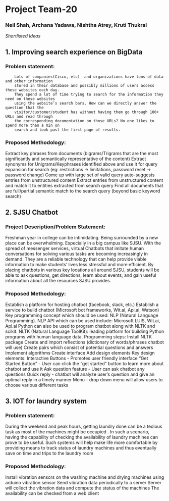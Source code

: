 # Project Team-20
### Neil Shah, Archana Yadawa, Nishtha Atrey, Kruti Thukral


_Shortlisted Ideas_


## 1. Improving search experience on BigData 

### Problem statement: 
```
    Lots of companies(Cisco, etc)  and organizations have tons of data and other information
    stored in their database and possibly millions of users access these websites each day.
    They spend a lot of time trying to search for the information they need on these websites
    using the website’s search bars. How can we directly answer the question that the
    visitor/customer/student has without having them go through 100+ URLs and read through
    the corresponding documentation on those URLs? No one likes to spend more than a min on
    search and look past the first page of results.
```

### Proposed Methodology:

Extract key phrases from documents (bigrams/Trigrams that are the most significantly and semantically representative of the content)
Extract synonyms for Unigrams/Keyphrases identified above and use it for query expansion for search (eg: restrictions -> limitations, password reset -> password change)
Come up with large set of valid query auto-suggests entries from unstructured content
Extract entries from unstructured content and match it to entities extracted from search query
Find all documents that are full/partial semantic match to the search query (beyond basic keyword search)


## 2. SJSU Chatbot 

### Project Description/Problem Statement: 


Freshman year in college can be intimidating. Being surrounded by a new place can be overwhelming. Especially in a big campus like SJSU. With the spread of messenger services, virtual Chatbots that imitate human conversations for solving various tasks are becoming increasingly in demand. They are a reliable technology that can help provide viable information to make students’ lives less stressful and more efficient. By placing chatbots in various key locations all around SJSU, students will be able to ask questions, get directions, learn about events, and gain useful information about all the resources SJSU provides.

### Proposed Methodology: 

Establish a platform for hosting chatbot (facebook, slack, etc.)
Establish a service to build chatbot (Microsoft bot frameworks, Wit.ai, Api.ai, Watson)
Key programming concept which should be used: NLP (Natural Language Programming). NLP API which can be used include: Microsoft LUIS, Wit.ai, Api.ai
Python can also be used to program chatbot along with NLTK and scikit. NLTK (Natural Language ToolKit): leading platform for building Python programs with human language data. 
Programming steps:
Install NLTK package
Create and import reflections (dictionary of words/phrases chatbot will use)
Create pairs which consist of potential questions and answers
Implement algorithms 
Create interface
Add design elements
Key design elements: 
Interactive Buttons - Promotes user friendly interface
“Get Started Button” - User can click the “get started” button to learn more about chatbot and use it 
Ask question feature - User can ask chatbot any questions
Quick reply - chatbot will analyze user’s question and give an optimal reply in a timely manner
Menu - drop down menu will allow users to choose various different tasks 


## 3. IOT for laundry system

### Problem statement: 

During the weekend and peak hours, getting laundry done can be a tedious task as most of the machines might be occupied . In such a scenario, having the capability of checking the availability of laundry machines can prove to be useful. Such systems will help make life more comfortable by providing means to track status of laundry machines and thus eventually save on time and trips to the laundry room

### Proposed Methodology:

Install vibration sensors on the washing machine and drying machines using arduino vibration sensor 
Send vibration data periodically to a server 
Server will collect the vibration data and compute the status of the machines 
The availability can be checked from a web client

